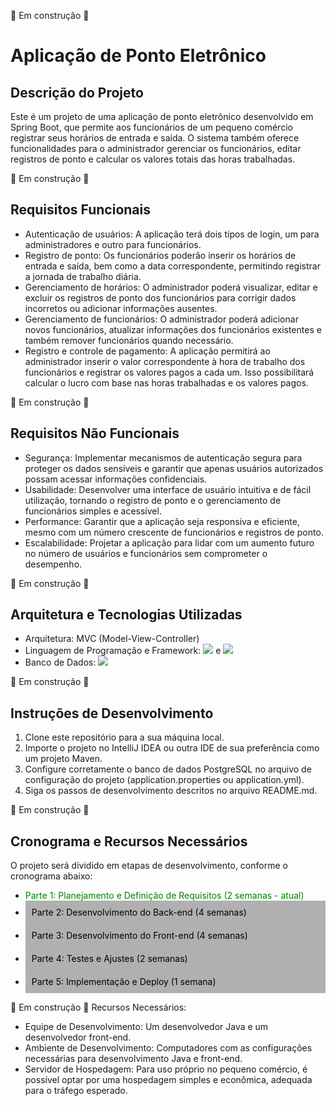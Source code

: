 🔨 Em construção 🔨

# Aplicação de Ponto Eletrônico

## Descrição do Projeto

Este é um projeto de uma aplicação de ponto eletrônico desenvolvido em Spring Boot, que permite aos funcionários de um pequeno comércio registrar seus horários de entrada e saída. O sistema também oferece funcionalidades para o administrador gerenciar os funcionários, editar registros de ponto e calcular os valores totais das horas trabalhadas.

🔨 Em construção 🔨

## Requisitos Funcionais

- Autenticação de usuários: A aplicação terá dois tipos de login, um para administradores e outro para funcionários.
- Registro de ponto: Os funcionários poderão inserir os horários de entrada e saída, bem como a data correspondente, permitindo registrar a jornada de trabalho diária.
- Gerenciamento de horários: O administrador poderá visualizar, editar e excluir os registros de ponto dos funcionários para corrigir dados incorretos ou adicionar informações ausentes.
- Gerenciamento de funcionários: O administrador poderá adicionar novos funcionários, atualizar informações dos funcionários existentes e também remover funcionários quando necessário.
- Registro e controle de pagamento: A aplicação permitirá ao administrador inserir o valor correspondente à hora de trabalho dos funcionários e registrar os valores pagos a cada um. Isso possibilitará calcular o lucro com base nas horas trabalhadas e os valores pagos.

🔨 Em construção 🔨
## Requisitos Não Funcionais

- Segurança: Implementar mecanismos de autenticação segura para proteger os dados sensíveis e garantir que apenas usuários autorizados possam acessar informações confidenciais.
- Usabilidade: Desenvolver uma interface de usuário intuitiva e de fácil utilização, tornando o registro de ponto e o gerenciamento de funcionários simples e acessível.
- Performance: Garantir que a aplicação seja responsiva e eficiente, mesmo com um número crescente de funcionários e registros de ponto.
- Escalabilidade: Projetar a aplicação para lidar com um aumento futuro no número de usuários e funcionários sem comprometer o desempenho.

🔨 Em construção 🔨

## Arquitetura e Tecnologias Utilizadas

- Arquitetura: MVC (Model-View-Controller)
- Linguagem de Programação e Framework: <img src="https://img.shields.io/badge/Java-ED8B00?style=for-the-badge&logo=openjdk&logoColor=white" /> e <img src="https://img.shields.io/badge/Spring-6DB33F?style=for-the-badge&logo=spring&logoColor=white" />
- Banco de Dados: <img src="https://img.shields.io/badge/PostgreSQL-316192?style=for-the-badge&logo=postgresql&logoColor=white" />

🔨 Em construção 🔨

## Instruções de Desenvolvimento

1. Clone este repositório para a sua máquina local.
2. Importe o projeto no IntelliJ IDEA ou outra IDE de sua preferência como um projeto Maven.
3. Configure corretamente o banco de dados PostgreSQL no arquivo de configuração do projeto (application.properties ou application.yml).
4. Siga os passos de desenvolvimento descritos no arquivo README.md.

🔨 Em construção 🔨

## Cronograma e Recursos Necessários

O projeto será dividido em etapas de desenvolvimento, conforme o cronograma abaixo:

- <div style="color: green;">Parte 1: Planejamento e Definição de Requisitos (2 semanas - atual)</div>
- <div style="background-color: #b0b0b0; padding: 10px; color: #000">Parte 2: Desenvolvimento do Back-end (4 semanas)</div>
- <div style="background-color: #b0b0b0; padding: 10px; color: #000">Parte 3: Desenvolvimento do Front-end (4 semanas)</div>
- <div style="background-color: #b0b0b0; padding: 10px; color: #000">Parte 4: Testes e Ajustes (2 semanas)</div>
- <div style="background-color: #b0b0b0; padding: 10px; color: #000">Parte 5: Implementação e Deploy (1 semana)</div>

🔨 Em construção 🔨
Recursos Necessários:

- Equipe de Desenvolvimento: Um desenvolvedor Java e um desenvolvedor front-end.
- Ambiente de Desenvolvimento: Computadores com as configurações necessárias para desenvolvimento Java e front-end.
- Servidor de Hospedagem: Para uso próprio no pequeno comércio, é possível optar por uma hospedagem simples e econômica, adequada para o tráfego esperado.
